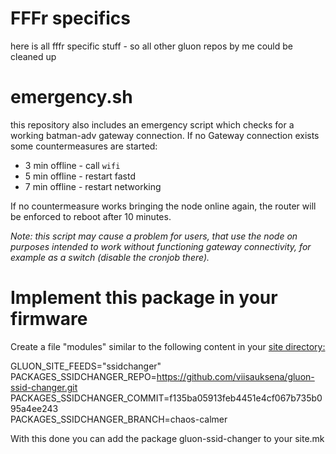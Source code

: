 FFFr specifics
===============

here is all fffr specific stuff - so all other gluon repos by me could be cleaned up 

emergency.sh
============
this repository also includes an emergency script which checks for a working batman-adv
gateway connection. If no Gateway connection exists some countermeasures are started:

 - 3 min offline - call `wifi`
 - 5 min offline - restart fastd
 - 7 min offline - restart networking

If no countermeasure works bringing the node online again, the router will be enforced
to reboot after 10 minutes.

*Note: this script may cause a problem for users, that use the node on purposes intended
to work without functioning gateway connectivity, for example as a switch (disable
the cronjob there).*

Implement this package in your firmware
=======================================
Create a file "modules" similar to the following content in your
<a href="https://github.com/ffac/site/tree/offline-ssid"> site directory:</a>

GLUON_SITE_FEEDS="ssidchanger"<br>
PACKAGES_SSIDCHANGER_REPO=https://github.com/viisauksena/gluon-ssid-changer.git<br>
PACKAGES_SSIDCHANGER_COMMIT=f135ba05913feb4451e4cf067b735b095a4ee243<br>
PACKAGES_SSIDCHANGER_BRANCH=chaos-calmer<br>

With this done you can add the package gluon-ssid-changer to your site.mk
